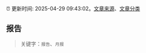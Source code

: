 :alarm_clock: 更新时间: 2025-04-29 09:43:02。[文章来源](/README.md)、[文章分类](/TAGS.md)

## 报告


> 关键字：`报告`、`月报`




